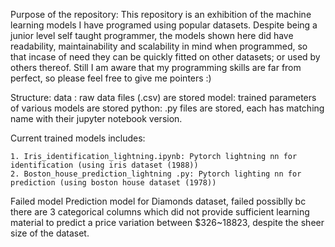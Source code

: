 Purpose of the repository:
This repository is an exhibition of the machine learning models I have programed using popular datasets. Despite being a junior level self taught programmer, the models shown here did have readability, maintainability and scalability in mind when programmed, so that incase of need they can be quickly fitted on other datasets; or used by others thereof. Still I am aware that my programming skills are far from perfect, so please feel free to give me pointers :)

Structure:
data : raw data files (.csv) are stored
model: trained parameters of various models are stored
python: .py files are stored, each has matching name with their jupyter notebook version.

Current trained models includes:

    1. Iris_identification_lightning.ipynb: Pytorch lightning nn for identification (using iris dataset (1988))
    2. Boston_house_prediction_lightning .py: Pytorch lighting nn for prediction (using boston house dataset (1978))


Failed model
Prediction model for Diamonds dataset, failed possiblly bc there are 3 categorical columns which did not provide sufficient learning material to predict a price variation between $326~18823, despite the sheer size of the dataset.
